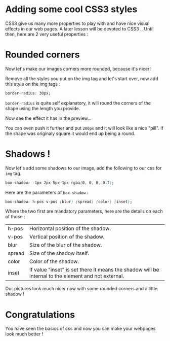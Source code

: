 # Adding some cool CSS3 styles

CSS3 give us many more properties to play with and have nice visual effects in our web pages. A later lesson will be devoted to CSS3 .. Until then, here are 2 very useful properties :

# Rounded corners

Now let's make our images corners more rounded, because it's nicer!

Remove all the styles you put on the img tag and let's start over, now add this style on the img tags :

```css
border-radius: 30px;
```

`border-radius` is quite self explanatory, it will round the corners of the shape using the length you provide.

Now see the effect it has in the preview...

You can even push it further and put `200px` and it will look like a nice "pill". If the shape was originaly square it would end up being a round.

# Shadows !

Now let's add some shadows to our image, add the following to our css for `img` tag.

```css
box-shadow: -1px 2px 5px 1px rgba(0, 0, 0, 0.7); 
```

Here are the parameters of `box-shadow` :

```css
box-shadow: h-pos v-pos (blur) (spread) (color) (inset);
```

Where the two first are mandatory parameters, here are the details on each of those :

<table>
<tr><td> h-pos </td> <td> Horizontal position of the shadow.</td></tr>
<tr><td> v-pos </td> <td> Vertical position of the shadow.</td></tr>
<tr><td> blur </td> <td> Size of the blur of the shadow.</td></tr>
<tr><td> spread </td> <td> Size of the shadow itself.</td></tr>
<tr><td> color </td> <td> Color of the shadow.</td></tr>
<tr><td> inset </td> <td> If value "inset" is set there it means the shadow will be internal to the element and not external.</td></tr>
</table>

Our pictures look much nicer now with some rounded corners and a little shadow !


# Congratulations 

You have seen the basics of css and now you can make your webpages look much better !
